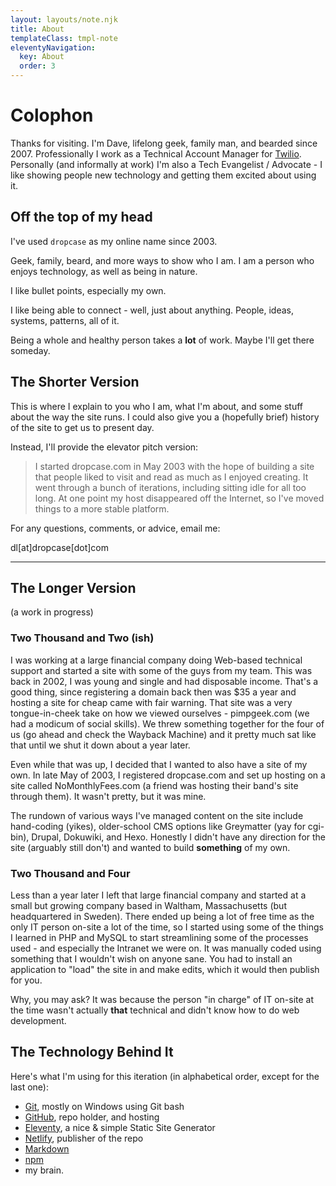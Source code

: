 ```yaml
---
layout: layouts/note.njk
title: About
templateClass: tmpl-note
eleventyNavigation:
  key: About
  order: 3
---
```


# Colophon

Thanks for visiting. I'm Dave, lifelong geek, family man, and bearded since 2007. Professionally I work as a Technical Account Manager for [Twilio](https://www.twilio.com/). Personally (and informally at work) I'm also a Tech Evangelist / Advocate - I like showing people new technology and getting them excited about using it.

## Off the top of my head

I've used `dropcase` as my online name since 2003.

Geek, family, beard, and more ways to show who I am. I am a person who enjoys technology, as well as being in nature.

I like bullet points, especially my own.

I like being able to connect - well, just about anything. People, ideas, systems, patterns, all of it.

Being a whole and healthy person takes a __lot__ of work. Maybe I'll get there someday.

## The Shorter Version

This is where I explain to you who I am, what I'm about, and some stuff about the way the site runs. I could also give you a (hopefully brief) history of the site to get us to present day.

Instead, I'll provide the elevator pitch version:

> I started dropcase.com in May 2003 with the hope of building a site that people liked to visit and read as much as I enjoyed creating. It went through a bunch of iterations, including sitting idle for all too long. At one point my host disappeared off the Internet, so I've moved things to a more stable platform.

For any questions, comments, or advice, email me:

dl[at]dropcase[dot]com

----------

## The Longer Version
(a work in progress)

### Two Thousand and Two (ish)

I was working at a large financial company doing Web-based technical support and started a site with some of the guys from my team. This was back in 2002, I was young and single and had disposable income. That's a good thing, since registering a domain back then was $35 a year and hosting a site for cheap came with fair warning. That site was a very tongue-in-cheek take on how we viewed ourselves - pimpgeek.com (we had a modicum of social skills). We threw something together for the four of us (go ahead and check the Wayback Machine) and it pretty much sat like that until we shut it down about a year later.

Even while that was up, I decided that I wanted to also have a site of my own. In late May of 2003, I registered dropcase.com and set up hosting on a site called NoMonthlyFees.com (a friend was hosting their band's site through them). It wasn't pretty, but it was mine.

The rundown of various ways I've managed content on the site include hand-coding (yikes), older-school CMS options like Greymatter (yay for cgi-bin), Drupal, Dokuwiki, and Hexo. Honestly I didn't have any direction for the site (arguably still don't) and wanted to build __something__ of my own.

### Two Thousand and Four

Less than a year later I left that large financial company and started at a small but growing company based in Waltham, Massachusetts (but headquartered in Sweden). There ended up being a lot of free time as the only IT person on-site a lot of the time, so I started using some of the things I learned in PHP and MySQL to start streamlining some of the processes used - and especially the Intranet we were on. It was manually coded using something that I wouldn't wish on anyone sane. You had to install an application to "load" the site in and make edits, which it would then publish for you.

Why, you may ask? It was because the person "in charge" of IT on-site at the time wasn't actually __that__ technical and didn't know how to do web development.



## The Technology Behind It

Here's what I'm using for this iteration (in alphabetical order, except for the last one):

- [Git](https://git-scm.com/), mostly on Windows using Git bash
- [GitHub](https://github.com/), repo holder, and hosting
- [Eleventy](https://www.11ty.dev/), a nice & simple Static Site Generator
- [Netlify](https://netlify.app), publisher of the repo
- [Markdown](https://daringfireball.net/projects/markdown/)
- [npm](https://www.npmjs.com/)
- my brain.
